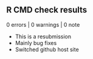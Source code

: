 ## R CMD check results

0 errors | 0 warnings | 0 note

* This is a resubmission
* Mainly bug fixes
* Switched github host site
